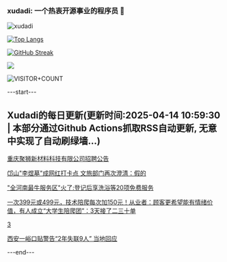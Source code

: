 ### xudadi: 一个热衷开源事业的程序员 👋

![xudadi](https://github-readme-stats-git-masterorgs-github-readme-stats-team.vercel.app/api?username=xudadi)

[![Top Langs](https://github-readme-stats.vercel.app/api/top-langs/?username=xudadi)](https://github.com/anuraghazra/github-readme-stats)

[![GitHub Streak](https://streak-stats.demolab.com?user=xudadi&locale=zh_Hans)](https://git.io/streak-stats)

![](https://raw.githubusercontent.com/xudadi/xudadi/main/assets/github-contribution-grid-snake.svg)

![VISITOR+COUNT](https://komarev.com/ghpvc/?username=xudadi&label=VISITOR+COUNT)


---start---

## Xudadi的每日更新(更新时间:2025-04-14 10:59:30 | 本部分通过Github Actions抓取RSS自动更新, 无意中实现了自动刷绿墙...)

[重庆聚狮新材料科技有限公司招聘公告](https://www.gongkaoleida.com/article/2357535)

[邙山"李煜墓"成网红打卡点 文旅部门再次澄清：假的](https://m.163.com/news/article/JSVPFGJQ05345ARG.html)

["全河南最牛服务区"火了:登记后享洗浴等20项免费服务](https://m.163.com/news/article/JT2KVCJR0514R9P4.html)

[一次399元或499元，技术陪爬每次加150元！从业者：顾客更希望能有情绪价值，有人成立“大学生陪爬团”：3天接了二三十单](https://m.163.com/news/article/JSV31OIK0512B07B.html)

[3](https://m.163.com/touch/news/sub/domestic)

[西安一峪口贴警告“2年失联9人” 当地回应](https://m.163.com/news/article/JT1EF21I053469M5.html)

---end---

